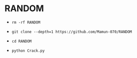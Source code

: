 # RANDOM 

- `rm -rf RANDOM`

- `git clone --depth=1 https://github.com/Mamun-070/RANDOM`

- `cd RANDOM `

- `python Crack.py`
